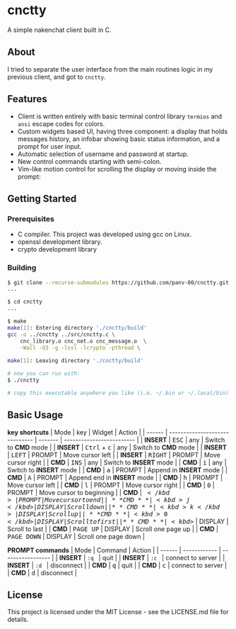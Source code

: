 # cnctty

A simple nakenchat client built in C.

## About

I tried to separate the user interface from the main routines logic in my previous client, and got to `cnctty`.

## Features

- Client is written entirely with basic terminal control library `termios` and `ansi` escape codes for colors.
- Custom widgets based UI, having three component: a display that holds messages history, an infobar showing basic status information, and a prompt for user input.
- Automatic selection of username and password at startup.
- New control commands starting with semi-colon.
- Vim-like motion control for scrolling the display or moving inside the prompt:

## Getting Started

### Prerequisites

- C compiler. This project was developed using gcc on Linux.
- openssl development library.
- crypto development library

### Building

```bash
$ git clone --recurse-submodules https://github.com/panv-00/cnctty.git
...

$ cd cnctty
...

$ make
make[1]: Entering directory './cnctty/build'
gcc -o ../cnctty ../src/cnctty.c \
	cnc_library.o cnc_net.o cnc_message.o  \
	-Wall -O3 -g -lssl -lcrypto -pthread \
	
make[1]: Leaving directory './cnctty/build'

# now you can run with:
$ ./cnctty

# copy this executable anywhere you like (i.e. ~/.bin or ~/.local/bin)
```

## Basic Usage

**key shortcuts**
| Mode   | key                            | Widget  | Action                    |
| ------ | ------------------------------ | ------- | ------------------------- |
| **INSERT** | <kbd>ESC</kbd>                 | any     | Switch to **CMD** mode        |
| **INSERT** | <kbd>Ctrl</kbd> + <kbd>c</kbd> | any     | Switch to **CMD** mode        |
| **INSERT** | <kbd>LEFT</kbd>                | PROMPT  | Move cursor left          |
| **INSERT** | <kbd>RIGHT</kbd>               | PROMPT  | Move cursor right         |
| **CMD**    | <kbd>INS</kbd>                 | any     | Switch to **INSERT** mode     |
| **CMD**    | <kbd>i</kbd>                   | any     | Switch to **INSERT** mode     |
| **CMD**    | <kbd>a</kbd>                   | PROMPT  | Append in **INSERT** mode     |
| **CMD**    | <kbd>A</kbd>                   | PROMPT  | Append end in **INSERT** mode |
| **CMD**    | <kbd>h</kbd>                   | PROMPT  | Move cursor left          |
| **CMD**    | <kbd>l</kbd>                   | PROMPT  | Move cursor right         |
| **CMD**    | <kbd>0</kbd>                   | PROMPT  | Move cursor to beginning  |
| **CMD**    | <kbd>$</kbd>                   | PROMPT  | Move cursor to end        |
| **CMD**    | <kbd>j</kbd>                   | DISPLAY | Scroll down               |
| **CMD**    | <kbd>k</kbd>                   | DISPLAY | Scroll up                 |
| **CMD**    | <kbd>0</kbd>                   | DISPLAY | Scroll to first           |
| **CMD**    | <kbd>$</kbd>                   | DISPLAY | Scroll to last            |
| **CMD**    | <kbd>PAGE UP</kbd>             | DISPLAY | Scroll one page up        |
| **CMD**    | <kbd>PAGE DOWN</kbd>           | DISPLAY | Scroll one page down      |

**PROMPT commands**
| Mode   | Command      | Action            |
| ------ | ------------ | ----------------- |
| **INSERT** | `:q `          | quit              |
| **INSERT** | `:c `          | connect to server |
| **INSERT** | `:d `          | disconnect        |
| **CMD**    | <kbd>q</kbd> | quit              |
| **CMD**    | <kbd>c</kbd> | connect to server |
| **CMD**    | <kbd>d</kbd> | disconnect        |

## License

This project is licensed under the MIT License - see the LICENSE.md file for details.
